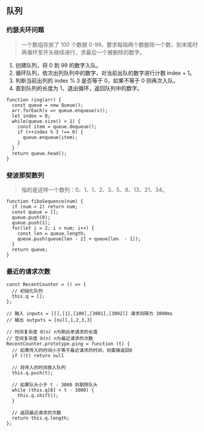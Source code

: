 ## 队列
### 约瑟夫环问题
> 一个数组存放了 100 个数据 0-99，要求每隔两个数删除一个数，到末尾时再循环至开头继续进行，求最后一个被删除的数字。

1. 创建队列，将 0 到 99 的数字入队。
2. 循环队列，依次出列队列中的数字，对当前出队的数字进行计数 index + 1。
3. 判断当前出列的 index % 3 是否等于 0，如果不等于 0 则再次入队。
4. 直到队列的长度为 1，退出循环，返回队列中的数字。
```
function ring(arr) {
  const queue = new Queue();
  arr.forEach(v => queue.enqueue(v));
  let index = 0;
  while(queue.size() > 1) {
    const item = queue.dequeue();
    if (++index % 3 !== 0) {
      queue.enqueue(item);
    }
  }
  return queue.head();
}
```
### 斐波那契数列
> 指的是这样一个数列：0、1、1、2、3、5、8、13、21、34。

```
function fiboSequence(num) {
  if (num < 2) return num;
  const queue = [];
  queue.push(0);
  queue.push(1);
  for(let i = 2; i < num; i++) {
    const len = queue.length;
    queue.push(queue[len - 2] + queue[len  - 1]);
  }
  return queue;
}
```
### 最近的请求次数
```
const RecentCounter = () => {
  // 初始化队列
  this.q = [];
};

// 输入 inputs = [[],[1],[100],[3001],[3002]] 请求间隔为 3000ms
// 输出 outputs = [null,1,2,3,3]   

// 时间复杂度 O(n) n为剔出老请求的长度
// 空间复杂度 O(n) n为最近请求的次数
RecentCounter.prototype.ping = function (t) {
  // 如果传入的时间小于等于最近请求的时间，则直接返回0
  if (!t) return null

  // 将传入的时间放入队列
  this.q.push(t);

  // 如果队头小于 t - 3000 则剔除队头
  while (this.q[0] < t - 3000) {
    this.q.shift();
  }

  // 返回最近请求的次数
  return this.q.length;
};
```